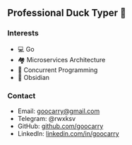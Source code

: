 ## Professional Duck Typer 🦆 

### Interests

- 💻 Go
- 🏘️ Microservices Architecture
- 🔀 Concurrent Programming
- 🧠 Obsidian

### Contact
- Email: goocarry@gmail.com
- Telegram: @rwxksv
- GitHub: [github.com/goocarry](https://github.com/goocarry)
- LinkedIn: [linkedin.com/in/goocarry](https://linkedin.com/in/goocarry)
